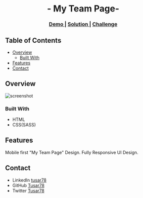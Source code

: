 <h1 align="center">- My Team Page-</h1>

<div align="center">
  <h3>
    <a href="https://tus-my-team-page.netlify.app/">
      Demo
    </a>
    <span> | </span>
    <a href="https://github.com/Tusar78/my-team-page">
      Solution
    </a>
    <span> | </span>
    <a href="https://devchallenges.io/challenges/hhmesazsqgKXrTkYkt0U">
      Challenge
    </a>
  </h3>
</div>

<!-- TABLE OF CONTENTS -->

## Table of Contents

- [Overview](#overview)
  - [Built With](#built-with)
- [Features](#features)
- [Contact](#contact)

<!-- OVERVIEW -->

## Overview

![screenshot](https://lh3.googleusercontent.com/iJS9qPI7AoMyJUA-lUVnoWaOGSEaHDL5LTYKO2mIpW65w-kQ6SqaYnmlEQbSzbhePwTikzHUSgWFdgSqsGhjehdKwzoY1RkNajBoKZOAc6D88Px2z-16kxIUaN3b9D3kahJmDFKEZvhZrazSCoIToCgJnBQsYgy2hv6xMsAB3YaXFBtvfyFNm_QZcRw-WEL4ExFxDr8rIo1LpxcE5RSLLB_bFBA4NY8z0AsTDz_p5SSztS7BZsoAQfYP6UcfGDskEERcl5BQtdpJday9ihfy496jGsd9iLrSETP4hL6k16pfXojYuaZ1f7hnlOTqxBC_TzOvm3_ZMknp836DGmXr7HPpI30OWsmDemwOj8okrL07IiCMgT7rPS4tqOpLc7JW0W81_eW-RBtxRIZy4bbHXMEOYv3-CTbRCUMlzVBErA2oAa7BYNQaz4e8Qdh0RX18y4l8qnhXAgkb_vanRZIPV56ZxszYcmGiNTIvUgEmNHdc33qtZgRLv2RLYw2aNSPIQHHD01BL-dM6s724pYMcNsZ18q3wiwoioKjab90aCY-6a3YmQ2NQbzrDzEE9HsmJYzcOz_a4DZc9iB1XmaSUCAjHN6pHrkmBuYx956vZFWj36fcyJsVX9qbn3qkXUoZtqj5zpvYxzlIoWX8YY8OQnZr2i-tXTljgdwpfQShPAP-l2tfaGmikdsNfE4RwdZs-goFOSXUN4rs=w643-h635-no?authuser=0)

### Built With

<!-- This section should list any major frameworks that you built your project using. Here are a few examples.-->

- HTML
- CSS(SASS)

## Features

<!-- List the features of your application or follow the template. Don't share the figma file here :) -->

Mobile first "My Team Page" Design. Fully Responsive UI  Design.

## Contact

- LinkedIn [tusar78](https://www.linkedin.com/in/tusar78/)
- GitHub [Tusar78](https://github.com/Tusar78/)
- Twitter [Tusar78](https://twitter.com/Tusar78)

